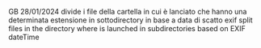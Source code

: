    GB 28/01/2024
 divide i file della cartella in cui è lanciato che hanno una determinata estensione in sottodirectory
 in base a data di scatto exif
 split files in the directory where is launched in subdirectories based on EXIF dateTime
